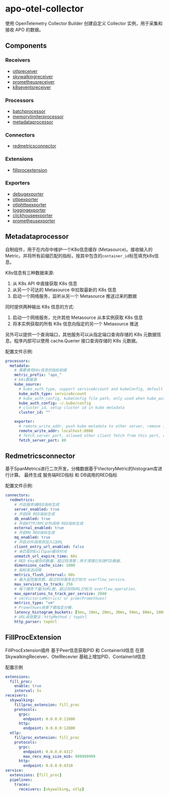 # apo-otel-collector

使用 OpenTelemetry Collector Builder 创建自定义 Collector 实例，用于采集和接收 APO 的数据。

## Components
### Receivers
- [otlpreceiver](./pkg/receiver/otlpreceiver)
- [skywalkingreceiver](./pkg/receiver/skywalkingreceiver)
- [prometheusreceiver](https://github.com/open-telemetry/opentelemetry-collector-contrib/tree/main/receiver/prometheusreceiver)
- [k8seventsreceiver](https://github.com/open-telemetry/opentelemetry-collector-contrib/tree/main/receiver/k8seventsreceiver)

### Processors
- [batchprocessor](https://github.com/open-telemetry/opentelemetry-collector/tree/main/processor/batchprocessor)
- [memorylimiterprocessor](https://github.com/open-telemetry/opentelemetry-collector/tree/main/processor/memorylimiterprocessor)
- [metadataprocessor](./pkg/processor/metadataprocessor)

### Connectors
- [redmetricsconnector](./pkg/connector/redmetricsconnector)

### Extensions
- [fillprocextension](./pkg/extension/fillprocextension)

### Exporters
- [debugexporter](https://github.com/open-telemetry/opentelemetry-collector/tree/main/exporter/debugexporter)
- [otlpexporter](https://github.com/open-telemetry/opentelemetry-collector/tree/main/exporter/otlpexporter)
- [otlphttpexporter](https://github.com/open-telemetry/opentelemetry-collector/tree/main/exporter/otlphttpexporter)
- [loggingexporter](https://github.com/open-telemetry/opentelemetry-collector/tree/main/exporter/loggingexporter)
- [clickhouseexporter](https://github.com/open-telemetry/opentelemetry-collector-contrib/tree/main/exporter/clickhouseexporter)
- [prometheusexporter](https://github.com/open-telemetry/opentelemetry-collector-contrib/tree/main/exporter/prometheusexporter)

## Metadataprocessor

自制组件，用于在内存中维护一个K8s信息缓存 (Metasource)。接收输入的Metric，并将所有前缀匹配的指标，按其中包含的`container_id`标签填充k8s信息。

K8s信息有三种数据来源:

1. 从 K8s API 中直接获取 K8s 信息
2. 从另一个可达的 Metasource 中拉取最新的 K8s 信息
3. 启动一个网络服务，监听从另一个 Metasource 推送过来的数据

同时提供两种输出 K8s 信息的方式:

1. 启动一个网络服务，允许其他 Metasource 从本实例获取 K8s 信息
2. 将本实例获取的所有 K8s 信息向指定的另一个 Metasource 推送

另外可以提供一个查询端口，其他服务可以从指定端口查询存储的 K8s 元数据信息。程序内部可以使用 cache.Querier 接口查询存储的 K8s 元数据。

配置文件示例:

```yaml
processors:
  metadata:
    # 需要填充K8s信息的指标前缀
    metric_prefix: "apo_"
    # k8s数据源
    kube_source:
      # kube_auth_type, support serviceAccount and kubeConfig, default is serviceAccount
      kube_auth_type: serviceAccount
      # kube_auth_config, kubeConfig file path, only used when kube_auth_type is kubeConfig
      kube_auth_config: ~/.kube/config
      # cluster_id, setup cluster id in kube metadata
      cluster_id: ""

    exporter:
      # remote_write_addr, push kube metadata to other server, remove if not need
      remote_write_addr: localhost:8080
      # fetch_server_port, allowed other client fetch from this port, remove if not need
      fetch_server_port: 80
```

## Redmetricsconnector
基于SpanMetrics进行二次开发，分桶数据基于ViectoryMetric的histogram库进行计算。
最终生成 服务端RED指标 和 DB调用的RED指标

配置文件示例:
```yaml
connectors:
  redmetrics:
    # 开启服务端RED指标生成
    server_enabled: true
    # 开启DB RED指标生成
    db_enabled: true
    # 开启HTTP/RPC对外调用 RED指标生成
    external_enabled: true
    # 开启MQ RED指标生成
    mq_enabled: true
    # 开启对外调用添加入口URL
    client_entry_url_enabled: false
    # 未匹配的ExitSpan缓存时间
    unmatch_url_expire_time: 60s
    # RED Key缓存的数量，超过则清理；用于清理已失效PID数据.
    dimensions_cache_size: 1000
    # 指标发送间隔
    metrics_flush_interval: 60s
    # 最大监控服务数，超过则将服务名打标为 overflow_service.
    max_services_to_track: 256
    # 每个服务下最大URL数，超过则将URL打标为 overflow_operation.
    max_operations_to_track_per_service: 2048
    # vm(VictoriaMetrics) or prom(Promethues)
    metrics_type: "vm"
    # Promethues场景下需指定分桶.
    latency_histogram_buckets: [5ms, 10ms, 20ms, 30ms, 50ms, 80ms, 100ms, 150ms, 200ms, 300ms, 400ms, 500ms, 800ms, 1200ms, 3s, 5s, 10s, 15s, 20s, 30s, 40s, 50s, 60s]
    # URL收敛算法：httpMethod / topUrl
    http_parser: topUrl
```

## FillProcExtension
FillProcExtension插件 基于Peer信息获取PID 和 ContainerId信息
在原SkywalkingReceiver、OtelRecevier 基础上增加PID、ContainerId信息

配置示例
```yaml
extensions:
  fill_proc:
    enable: true
    interval: 5s
receivers:
  skywalking:
    fillproc_extension: fill_proc
    protocols:
      grpc:
        endpoint: 0.0.0.0:11800
      http: 
        endpoint: 0.0.0.0:12800
  otlp:
    fillproc_extension: fill_proc
    protocols:
      grpc:
        endpoint: 0.0.0.0:4317
        max_recv_msg_size_mib: 999999999
      http:
        endpoint: 0.0.0.0:4318
service:
  extensions: [fill_proc]
  pipelines:
    traces:
      receivers: [skywalking, otlp]
```